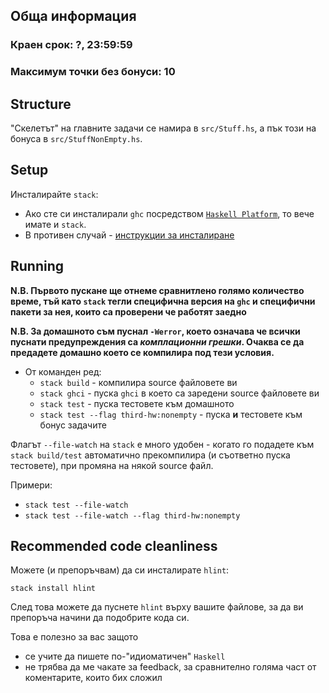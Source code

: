 ## Обща информация
### Краен срок: ?, 23:59:59
### Максимум точки без бонуси: 10

## Structure
"Скелетът" на главните задачи се намира в `src/Stuff.hs`,
а пък този на бонуса в `src/StuffNonEmpty.hs`.

## Setup
Инсталирайте `stack`:
  * Ако сте си инсталирали `ghc` посредством [`Haskell Platform`](https://www.haskell.org/platform/),
    то вече имате и `stack`.
  * В противен случай - [инструкции за инсталиране](https://docs.haskellstack.org/en/stable/install_and_upgrade/)

## Running
**N.B. Първото пускане ще отнеме сравнитлено голямо количество време,
тъй като `stack` тегли специфична версия на `ghc` и специфични пакети за нея, които са проверени че работят заедно**

**N.B. За домашното съм пуснал `-Werror`, което означава че всички пуснати предупреждения са
_комплационни грешки_. Очаква се да предадете домашно което се компилира под тези условия.**

* От команден ред:
  * `stack build` - компилира source файловете ви
  * `stack ghci` - пуска `ghci` в което са заредени source файловете ви
  * `stack test` - пуска тестовете към домашното
  * `stack test --flag third-hw:nonempty` - пуска **и** тестовете към бонус задачите

Флагът `--file-watch` на `stack` е много удобен - когато го подадете към
`stack build/test` автоматично прекомпилира (и съответно пуска тестовете),
при промяна на някой source файл.

Примери:
* `stack test --file-watch`
* `stack test --file-watch --flag third-hw:nonempty`

## Recommended code cleanliness

Можете (и препоръчвам) да си инсталирате `hlint`:

`stack install hlint`

След това можете да пуснете `hlint` върху вашите файлове,
за да ви препоръча начини да подобрите кода си.

Това е полезно за вас защото
* се учите да пишете по-"идиоматичен" `Haskell`
* не трябва да ме чакате за feedback, за сравнително голяма част от коментарите,
  които бих сложил
